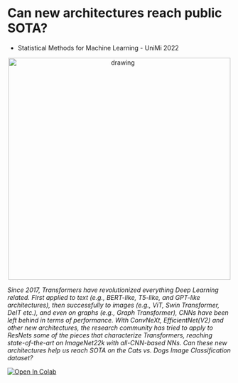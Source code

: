 # Can new architectures reach public SOTA?

- Statistical Methods for Machine Learning - UniMi 2022
<p align="center">
  <img src="https://user-images.githubusercontent.com/49756048/179430266-ff45e619-b880-4ef1-b855-32970af00c34.png" alt="drawing" width="500"/>
</p>

_Since 2017, Transformers have revolutionized everything Deep Learning related. First applied to text (e.g., BERT-like, T5-like, and GPT-like architectures), then successfully to images (e.g., ViT, Swin Transformer, DeIT etc.), and even on graphs (e.g., Graph Transformer), CNNs have been left behind in terms of performance. With ConvNeXt, EfficientNet(V2) and other new architectures, the research community has tried to apply to ResNets some of the pieces that characterize Transformers, reaching state-of-the-art on ImageNet22k with all-CNN-based NNs. Can these new architectures help us reach SOTA on the Cats vs. Dogs Image Classification dataset?_

[![Open In Colab](https://colab.research.google.com/assets/colab-badge.svg)](https://colab.research.google.com/github/banda-larga/smml2022/blob/main/CDImageClassification.ipynb)

